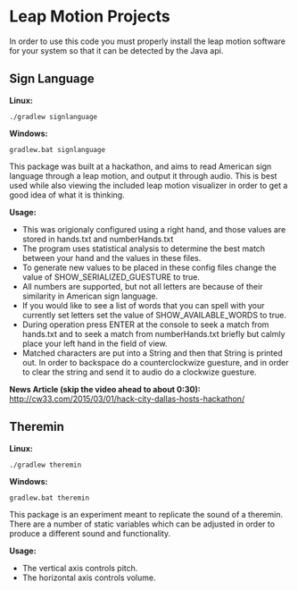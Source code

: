 Leap Motion Projects
====================
In order to use this code you must properly install the leap motion software for your system so that it can be detected by the Java api.

Sign Language
-------------
**Linux:**

	./gradlew signlanguage

**Windows:**

	gradlew.bat signlanguage

This package was built at a hackathon, and aims to read American sign language through a leap motion, and output it through audio.  This is best used while also viewing the included leap motion visualizer in order to get a good idea of what it is thinking.

**Usage:**
* This was origionaly configured using a right hand, and those values are stored in hands.txt and numberHands.txt
* The program uses statistical analysis to determine the best match between your hand and the values in these files.
* To generate new values to be placed in these config files change the value of SHOW_SERIALIZED_GUESTURE to true.
* All numbers are supported, but not all letters are because of their similarity in American sign language.
* If you would like to see a list of words that you can spell with your currently set letters set the value of SHOW_AVAILABLE_WORDS to true.
* During operation press ENTER at the console to seek a match from hands.txt and to seek a match from numberHands.txt briefly but calmly place your left hand in the field of view.
* Matched characters are put into a String and then that String is printed out.  In order to backspace do a counterclockwize guesture, and in order to clear the string and send it to audio do a clockwize guesture.

**News Article (skip the video ahead to about 0:30):**  http://cw33.com/2015/03/01/hack-city-dallas-hosts-hackathon/

Theremin
--------
**Linux:**

	./gradlew theremin

**Windows:**

	gradlew.bat theremin

This package is an experiment meant to replicate the sound of a theremin.
There are a number of static variables which can be adjusted in order to produce a different sound and functionality.

**Usage:**
* The vertical axis controls pitch.
* The horizontal axis controls volume.

